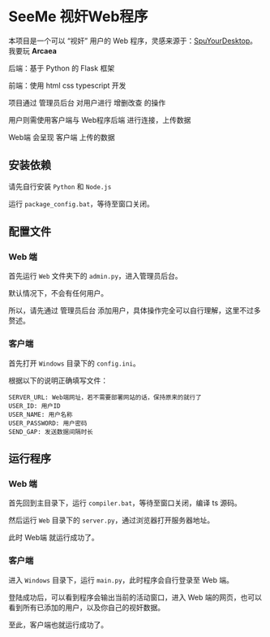 # SeeMe 视奸Web程序
本项目是一个可以 “视奸” 用户的 Web 程序，灵感来源于：<a href="https://github.com/BlueYeeeee/SpyYourDesktop">SpuYourDesktop</a>。我要玩 <b>Arcaea</b>

后端：基于 Python 的 Flask 框架

前端：使用 html css typescript 开发

项目通过 管理员后台 对用户进行 增删改查 的操作

用户则需使用客户端与 Web程序后端 进行连接，上传数据

Web端 会呈现 客户端 上传的数据

## 安装依赖
请先自行安装 `Python` 和 `Node.js`

运行 `package_config.bat`，等待至窗口关闭。

## 配置文件

### Web 端
首先运行 `Web` 文件夹下的 `admin.py`，进入管理员后台。

默认情况下，不会有任何用户。

所以，请先通过 管理员后台 添加用户，具体操作完全可以自行理解，这里不过多赘述。

### 客户端
首先打开 `Windows` 目录下的 `config.ini`。

根据以下的说明正确填写文件：

```
SERVER_URL: Web端网址，若不需要部署网站的话，保持原来的就行了
USER_ID: 用户ID
USER_NAME: 用户名称
USER_PASSWORD: 用户密码
SEND_GAP: 发送数据间隔时长
```

## 运行程序

### Web 端
首先回到主目录下，运行 `compiler.bat`，等待至窗口关闭，编译 ts 源码。

然后运行 `Web` 目录下的 `server.py`，通过浏览器打开服务器地址。

此时 Web端 就运行成功了。

### 客户端
进入 `Windows` 目录下，运行 `main.py`，此时程序会自行登录至 Web 端。

登陆成功后，可以看到程序会输出当前的活动窗口，进入 Web 端的网页，也可以看到所有已添加的用户，以及你自己的视奸数据。

至此，客户端也就运行成功了。
